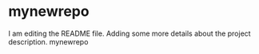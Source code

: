 # mynewrepo
I am editing the README file. Adding some more details about the project description.
mynewrepo
